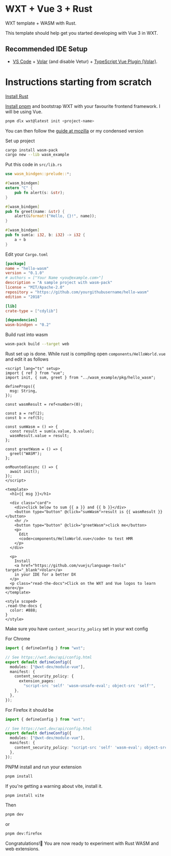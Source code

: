 # WXT + Vue 3 + Rust

WXT template + WASM with Rust.

This template should help get you started developing with Vue 3 in WXT.

## Recommended IDE Setup

- [VS Code](https://code.visualstudio.com/) + [Volar](https://marketplace.visualstudio.com/items?itemName=Vue.volar) (and disable Vetur) + [TypeScript Vue Plugin (Volar)](https://marketplace.visualstudio.com/items?itemName=Vue.vscode-typescript-vue-plugin).

# Instructions starting from scratch

[Install Rust](https://www.rust-lang.org/tools/install)

[Install pnpm](https://pnpm.io/installation) and bootstrap WXT with your favourite frontend framework. I will be using Vue.

```sh
pnpm dlx wxt@latest init <project-name>
```

You can then follow the [guide at mozilla](https://developer.mozilla.org/en-US/docs/WebAssembly/Rust_to_Wasm) or my condensed version

Set up project

```sh
cargo install wasm-pack
cargo new --lib wasm_example
```

Put this code in `src/lib.rs`

```rust
use wasm_bindgen::prelude::*;

#[wasm_bindgen]
extern "C" {
    pub fn alert(s: &str);
}

#[wasm_bindgen]
pub fn greet(name: &str) {
    alert(&format!("Hello, {}!", name));
}

#[wasm_bindgen]
pub fn sum(a: i32, b: i32) -> i32 {
    a + b
}
```

Edit your `Cargo.toml`

```toml
[package]
name = "hello-wasm"
version = "0.1.0"
# authors = ["Your Name <you@example.com>"]
description = "A sample project with wasm-pack"
license = "MIT/Apache-2.0"
repository = "https://github.com/yourgithubusername/hello-wasm"
edition = "2018"

[lib]
crate-type = ["cdylib"]

[dependencies]
wasm-bindgen = "0.2"
```

Build rust into wasm

```sh
wasm-pack build --target web
```

Rust set up is done. While rust is compiling open `components/HelloWorld.vue` and edit it as follows

```vue
<script lang="ts" setup>
import { ref } from "vue";
import init, { sum, greet } from "../wasm_example/pkg/hello_wasm";

defineProps({
  msg: String,
});

const wasmResult = ref<number>(0);

const a = ref(2);
const b = ref(5);

const sumWasm = () => {
  const result = sum(a.value, b.value);
  wasmResult.value = result;
};

const greetWasm = () => {
  greet("WASM");
};

onMounted(async () => {
  await init();
});
</script>

<template>
  <h1>{{ msg }}</h1>

  <div class="card">
    <div>click below to sum {{ a }} and {{ b }}</div>
    <button type="button" @click="sumWasm">result is {{ wasmResult }}</button>
    <hr />
    <button type="button" @click="greetWasm">click me</button>
    <p>
      Edit
      <code>components/HelloWorld.vue</code> to test HMR
    </p>
  </div>

  <p>
    Install
    <a href="https://github.com/vuejs/language-tools" target="_blank">Volar</a>
    in your IDE for a better DX
  </p>
  <p class="read-the-docs">Click on the WXT and Vue logos to learn more</p>
</template>

<style scoped>
.read-the-docs {
  color: #888;
}
</style>
```

Make sure you have `content_security_policy` set in your wxt config

For Chrome

```ts
import { defineConfig } from "wxt";

// See https://wxt.dev/api/config.html
export default defineConfig({
  modules: ["@wxt-dev/module-vue"],
  manifest: {
    content_security_policy: {
      extension_pages:
        "script-src 'self' 'wasm-unsafe-eval'; object-src 'self'",
    },
  },
});
```

For Firefox it should be

```ts
import { defineConfig } from "wxt";

// See https://wxt.dev/api/config.html
export default defineConfig({
  modules: ["@wxt-dev/module-vue"],
  manifest: {
    content_security_policy: "script-src 'self' 'wasm-eval'; object-src 'self'",
  },
});
```

PNPM install and run your extension


```sh
pnpm install
```

If you're getting a warning about vite, install it.

```sh
pnpm install vite
```

Then

```sh
pnpm dev
```

or

```sh
pnpm dev:firefox
```

Congratulations!🎉 You are now ready to experiment with Rust WASM and web extensions.
